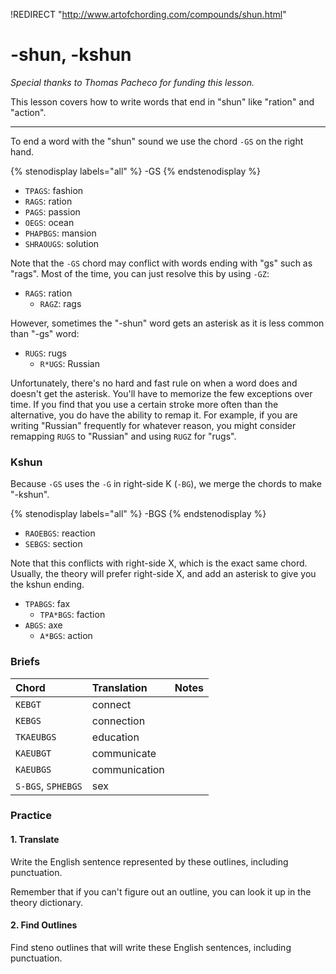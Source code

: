 !REDIRECT "http://www.artofchording.com/compounds/shun.html"

# -shun, -kshun

_Special thanks to Thomas Pacheco for funding this lesson._

This lesson covers how to write words that end in "shun" like "ration" and "action".

-------

To end a word with the "shun" sound we use the chord `-GS` on the right hand.

{% stenodisplay labels="all" %}
-GS
{% endstenodisplay %}

* `TPAGS`: fashion
* `RAGS`: ration
* `PAGS`: passion
* `OEGS`: ocean
* `PHAPBGS`: mansion
* `SHRAOUGS`: solution

Note that the `-GS` chord may conflict with words ending with "gs" such as "rags". Most of the time, you can just resolve this by using `-GZ`:

* `RAGS`: ration
  - `RAGZ`: rags

However, sometimes the "-shun" word gets an asterisk as it is less common than "-gs" word:

* `RUGS`: rugs
  - `R*UGS`: Russian

Unfortunately, there's no hard and fast rule on when a word does and doesn't get the asterisk. You'll have to memorize the few exceptions over time. If you find that you use a certain stroke more often than the alternative, you do have the ability to remap it. For example, if you are writing "Russian" frequently for whatever reason, you might consider remapping `RUGS` to "Russian" and using `RUGZ` for "rugs".

### Kshun

Because `-GS` uses the `-G` in right-side K (`-BG`), we merge the chords to make "-kshun".

{% stenodisplay labels="all" %}
-BGS
{% endstenodisplay %}

- `RAOEBGS`: reaction
- `SEBGS`: section

Note that this conflicts with right-side X, which is the exact same chord. Usually, the theory will prefer right-side X, and add an asterisk to give you the kshun ending.

- `TPABGS`: fax
  - `TPA*BGS`: faction
- `ABGS`: axe
  - `A*BGS`: action

### Briefs

|   Chord    |  Translation  | Notes |
| :--------- | :------------ | :---- |
| `KEBGT`    | connect       |       |
| `KEBGS`    | connection    |       |
| `TKAEUBGS` | education     |       |
| `KAEUBGT`  | communicate   |       |
| `KAEUBGS`  | communication |       |
| `S-BGS`, `SPHEBGS` | sex   |       |       

### Practice

#### 1. Translate

Write the English sentence represented by these outlines, including punctuation.


Remember that if you can't figure out an outline, you can look it up in the theory dictionary.

#### 2. Find Outlines

Find steno outlines that will write these English sentences, including punctuation.
